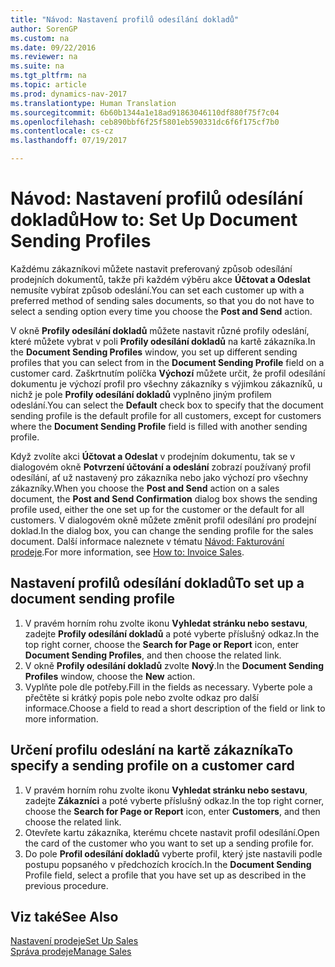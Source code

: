 ```yaml
---
title: "Návod: Nastavení profilů odesílání dokladů"
author: SorenGP
ms.custom: na
ms.date: 09/22/2016
ms.reviewer: na
ms.suite: na
ms.tgt_pltfrm: na
ms.topic: article
ms.prod: dynamics-nav-2017
ms.translationtype: Human Translation
ms.sourcegitcommit: 6b60b1344a1e18ad91863046110df880f75f7c04
ms.openlocfilehash: ceb890bbf6f25f5801eb590331dc6f6f175cf7b0
ms.contentlocale: cs-cz
ms.lasthandoff: 07/19/2017

---
```


# <a name="how-to-set-up-document-sending-profiles"></a><span data-ttu-id="ba3b7-102">Návod: Nastavení profilů odesílání dokladů</span><span class="sxs-lookup"><span data-stu-id="ba3b7-102">How to: Set Up Document Sending Profiles</span></span>
<span data-ttu-id="ba3b7-103">Každému zákazníkovi můžete nastavit preferovaný způsob odesílání prodejních dokumentů, takže při každém výběru akce **Účtovat a Odeslat** nemusíte vybírat způsob odeslání.</span><span class="sxs-lookup"><span data-stu-id="ba3b7-103">You can set each customer up with a preferred method of sending sales documents, so that you do not have to select a sending option every time you choose the **Post and Send** action.</span></span>

<span data-ttu-id="ba3b7-104">V okně **Profily odesílání dokladů** můžete nastavit různé profily odeslání, které můžete vybrat v poli **Profily odesílání dokladů** na kartě zákazníka.</span><span class="sxs-lookup"><span data-stu-id="ba3b7-104">In the **Document Sending Profiles** window, you set up different sending profiles that you can select from in the **Document Sending Profile** field on a customer card.</span></span> <span data-ttu-id="ba3b7-105">Zaškrtnutím políčka **Výchozí** můžete určit, že profil odesílání dokumentu je výchozí profil pro všechny zákazníky s výjimkou zákazníků, u nichž je pole **Profily odesílání dokladů** vyplněno jiným profilem odeslání.</span><span class="sxs-lookup"><span data-stu-id="ba3b7-105">You can select the **Default** check box to specify that the document sending profile is the default profile for all customers, except for customers where the **Document Sending Profile** field is filled with another sending profile.</span></span>

<span data-ttu-id="ba3b7-106">Když zvolíte akci **Účtovat a Odeslat** v prodejním dokumentu, tak se v dialogovém okně **Potvrzení účtování a odeslání** zobrazí používaný profil odesílání, ať už nastavený pro zákazníka nebo jako výchozí pro všechny zákazníky.</span><span class="sxs-lookup"><span data-stu-id="ba3b7-106">When you choose the **Post and Send** action on a sales document, the **Post and Send Confirmation** dialog box shows the sending profile used, either the one set up for the customer or the default for all customers.</span></span> <span data-ttu-id="ba3b7-107">V dialogovém okně můžete změnit profil odesílání pro prodejní doklad.</span><span class="sxs-lookup"><span data-stu-id="ba3b7-107">In the dialog box, you can change the sending profile for the sales document.</span></span> <span data-ttu-id="ba3b7-108">Další informace naleznete v tématu [Návod: Fakturování prodeje](sales-how-invoice-sales.md).</span><span class="sxs-lookup"><span data-stu-id="ba3b7-108">For more information, see [How to: Invoice Sales](sales-how-invoice-sales.md).</span></span>

## <a name="to-set-up-a-document-sending-profile"></a><span data-ttu-id="ba3b7-109">Nastavení profilů odesílání dokladů</span><span class="sxs-lookup"><span data-stu-id="ba3b7-109">To set up a document sending profile</span></span>
1. <span data-ttu-id="ba3b7-110">V pravém horním rohu zvolte ikonu **Vyhledat stránku nebo sestavu**, zadejte **Profily odesílání dokladů** a poté vyberte příslušný odkaz.</span><span class="sxs-lookup"><span data-stu-id="ba3b7-110">In the top right corner, choose the **Search for Page or Report** icon, enter **Document Sending Profiles**, and then choose the related link.</span></span>
2. <span data-ttu-id="ba3b7-111">V okně **Profily odesílání dokladů** zvolte **Nový**.</span><span class="sxs-lookup"><span data-stu-id="ba3b7-111">In the **Document Sending Profiles** window, choose the **New** action.</span></span>
3. <span data-ttu-id="ba3b7-112">Vyplňte pole dle potřeby.</span><span class="sxs-lookup"><span data-stu-id="ba3b7-112">Fill in the fields as necessary.</span></span> <span data-ttu-id="ba3b7-113">Vyberte pole a přečtěte si krátký popis pole nebo zvolte odkaz pro další informace.</span><span class="sxs-lookup"><span data-stu-id="ba3b7-113">Choose a field to read a short description of the field or link to more information.</span></span>

## <a name="to-specify-a-sending-profile-on-a-customer-card"></a><span data-ttu-id="ba3b7-114">Určení profilu odeslání na kartě zákazníka</span><span class="sxs-lookup"><span data-stu-id="ba3b7-114">To specify a sending profile on a customer card</span></span>
1. <span data-ttu-id="ba3b7-115">V pravém horním rohu zvolte ikonu **Vyhledat stránku nebo sestavu**, zadejte **Zákazníci** a poté vyberte příslušný odkaz.</span><span class="sxs-lookup"><span data-stu-id="ba3b7-115">In the top right corner, choose the **Search for Page or Report** icon, enter **Customers**, and then choose the related link.</span></span>
2. <span data-ttu-id="ba3b7-116">Otevřete kartu zákazníka, kterému chcete nastavit profil odesílání.</span><span class="sxs-lookup"><span data-stu-id="ba3b7-116">Open the card of the customer who you want to set up a sending profile for.</span></span>
3. <span data-ttu-id="ba3b7-117">Do pole **Profil odesílání dokladů** vyberte profil, který jste nastavili podle postupu popsaného v předchozích krocích.</span><span class="sxs-lookup"><span data-stu-id="ba3b7-117">In the **Document Sending** Profile field, select a profile that you have set up as described in the previous procedure.</span></span>

## <a name="see-also"></a><span data-ttu-id="ba3b7-118">Viz také</span><span class="sxs-lookup"><span data-stu-id="ba3b7-118">See Also</span></span>  
[<span data-ttu-id="ba3b7-119">Nastavení prodeje</span><span class="sxs-lookup"><span data-stu-id="ba3b7-119">Set Up Sales</span></span>](sales-setup-sales.md)  
[<span data-ttu-id="ba3b7-120">Správa prodeje</span><span class="sxs-lookup"><span data-stu-id="ba3b7-120">Manage Sales</span></span>](sales-manage-sales.md)

